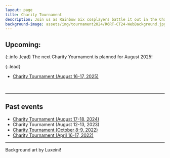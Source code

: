 ```yaml
---
layout: page
title: Charity Tournament
description: Join us as Rainbow Six cosplayers battle it out in the Charity Tournament, while raising funds for charity!
background-image: assets/img/tournament2024/R6RT-CT24-WebBackground.jpg
---
```


## Upcoming:

{:.info .lead}
The next Charity Yournament is planned for August 2025!

{:.lead}
* [Charity Tournament (August 16-17, 2025)](/tournament/2025)

&nbsp;

----

## Past events

* [Charity Tournament (August 17-18, 2024)](/tournament/2024)
* Charity Tournament (August 12-13, 2023)
* [Charity Tournament (October 8-9, 2022)](/tournament/2022-10)
* [Charity Tournament (April 16-17, 2022)](/tournament/2022-04)

-----

Background art by Luxeini!
